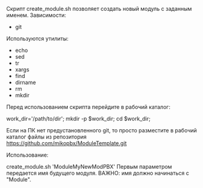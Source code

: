 Скрипт create_module.sh позволяет создать новый модуль с заданным именем. 
Зависимости:
 - git

Используются утилиты:
 - echo 
 - sed 
 - tr 
 - xargs 
 - find 
 - dirname 
 - rm 
 - mkdir

Перед использованием скрипта перейдите в рабочий каталог:

work_dir='/path/to/dir';
mkdir -p $work_dir;
cd $work_dir;

Если на ПК нет предустановленного git, то просто разместите в рабочий каталог файлы из репозитория https://github.com/mikopbx/ModuleTemplate.git

Использование:

create_module.sh 'ModuleMyNewModPBX'
Первым параметром передается имя будущего модуля. ВАЖНО: имя должно начинаться с "Module". 